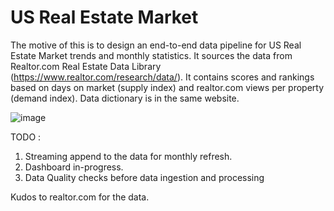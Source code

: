 # US Real Estate Market 

The motive of this is to design an end-to-end data pipeline for US Real Estate Market trends and monthly statistics. It sources the data from Realtor.com Real Estate Data Library (https://www.realtor.com/research/data/). It contains scores and rankings based on days on market (supply index) and realtor.com views per property (demand index). Data dictionary is in the same website. 

![image](https://user-images.githubusercontent.com/17448775/153026643-c7737c18-b22d-47b6-a874-6d212550a06d.png)

TODO : 
1. Streaming append to the data for monthly refresh.
2. Dashboard in-progress.
3. Data Quality checks before data ingestion and processing

Kudos to realtor.com for the data.
